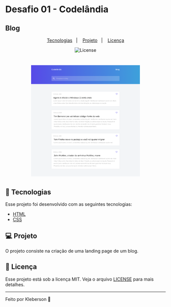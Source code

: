 # Desafio 01 - Codelândia
## Blog

<p align="center">     
  <a href="#-tecnologias">Tecnologias</a>&nbsp;&nbsp;&nbsp;|&nbsp;&nbsp;&nbsp;  
  <a href="#-projeto">Projeto</a>&nbsp;&nbsp;&nbsp;|&nbsp;&nbsp;&nbsp;  
  <a href="#memo-licença">Licença</a>        
</p>

<p align="center">
  <img alt="License" src="https://img.shields.io/static/v1?label=license&message=MIT&color=15C3D6&labelColor=000000">
</p>              

<h1 align="center">
    <img src="./blog.png" height='350px'  alt='Imagem do projeto'>
</h1>

## 🚀 Tecnologias

Esse projeto foi desenvolvido com as seguintes tecnologias:
- [HTML](https://developer.mozilla.org/pt-BR/docs/Web/HTML)  
- [CSS](https://developer.mozilla.org/pt-BR/docs/Web/CSS)

## 💻 Projeto

O projeto consiste na criação de uma landing page de um blog.


## :memo: Licença

Esse projeto está sob a licença MIT. Veja o arquivo [LICENSE](LICENSE.md) para mais detalhes.

---
Feito por Kleberson 💜
